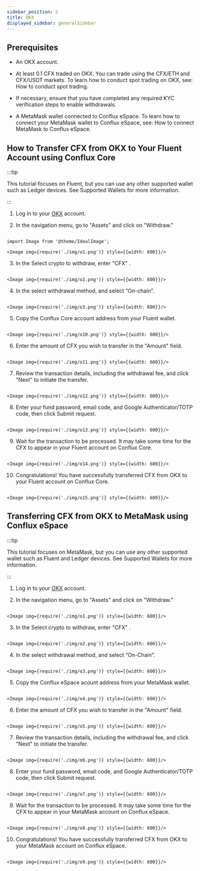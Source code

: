 ```yaml
---
sidebar_position: 2
title: OKX
displayed_sidebar: generalSidebar
---
```



## Prerequisites

- An OKX account.

- At least 0.1 CFX traded on OKX. You can trade using the CFX/ETH and CFX/USDT markets. To learn how to conduct spot trading on OKX, see: How to conduct spot trading.

- If necessary, ensure that you have completed any required KYC verification steps to enable withdrawals.

- A MetaMask wallet connected to Conflux eSpace. To learn how to connect your MetaMask wallet to Conflux eSpace, see: How to connect MetaMask to Conflux eSpace.

## How to Transfer CFX from OKX to Your Fluent Account using Conflux Core


:::tip

This tutorial focuses on Fluent, but you can use any other supported wallet such as Ledger devices. See Supported Wallets for more information.

:::


1. Log in to your [OKX](https://www.okx.com/) account.



2. In the navigation menu, go to "Assets" and click on "Withdraw."



```mdx-code-block

import Image from '@theme/IdealImage';

<Image img={require('./img/o1.png')} style={{width: 600}}/>

```


3. In the Select crypto to withdraw, enter "CFX" .


```mdx-code-block

<Image img={require('./img/o2.png')} style={{width: 600}}/>

```


4. In the select withdrawal method, and select “On-chain”.

```mdx-code-block

<Image img={require('./img/o3.png')} style={{width: 600}}/>

```


5. Copy the Conflux Core account address from your Fluent wallet.



```mdx-code-block

<Image img={require('./img/o10.png')} style={{width: 600}}/>

```


6. Enter the amount of CFX you wish to transfer in the "Amount" field.



```mdx-code-block

<Image img={require('./img/o11.png')} style={{width: 600}}/>

```



7. Review the transaction details, including the withdrawal fee, and click "Next" to initiate the transfer.


```mdx-code-block

<Image img={require('./img/o12.png')} style={{width: 600}}/>

```



8. Enter your fund password, email code, and Google Authenticator/TOTP code, then click Submit request.


```mdx-code-block

<Image img={require('./img/o13.png')} style={{width: 600}}/>

```


9. Wait for the transaction to be processed. It may take some time for the CFX to appear in your Fluent account on Conflux Core.



```mdx-code-block

<Image img={require('./img/o14.png')} style={{width: 600}}/>

```



10. Congratulations! You have successfully transferred CFX from OKX to your Fluent account on Conflux Core.


```mdx-code-block

<Image img={require('./img/o15.png')} style={{width: 600}}/>

```



## Transferring CFX from OKX to MetaMask using Conflux eSpace


:::tip

This tutorial focuses on MetaMask, but you can use any other supported wallet such as Fluent and Ledger devices. See Supported Wallets for more information.

:::


1.  Log in to your [OKX](https://www.okx.com/) account.

2.  In the navigation menu, go to "Assets" and click on "Withdraw."


```mdx-code-block

<Image img={require('./img/o1.png')} style={{width: 600}}/>

```



3.  In the Select crypto to withdraw, enter "CFX" .



```mdx-code-block

<Image img={require('./img/o2.png')} style={{width: 600}}/>

```



4.  In the select withdrawal method, and select “On-Chain”.


```mdx-code-block

<Image img={require('./img/o3.png')} style={{width: 600}}/>

```



5.  Copy the Conflux eSpace acount address from your MetaMask wallet.



```mdx-code-block

<Image img={require('./img/o4.png')} style={{width: 600}}/>

```


6.  Enter the amount of CFX you wish to transfer in the "Amount" field.



```mdx-code-block

<Image img={require('./img/o5.png')} style={{width: 600}}/>

```


7.  Review the transaction details, including the withdrawal fee, and click "Next" to initiate the transfer.



```mdx-code-block

<Image img={require('./img/o6.png')} style={{width: 600}}/>

```


8.  Enter your fund password, email code, and Google Authenticator/TOTP code, then click Submit request.



```mdx-code-block

<Image img={require('./img/o7.png')} style={{width: 600}}/>

```


9.  Wait for the transaction to be processed. It may take some time for the CFX to appear in your MetaMask account on Conflux eSpace.



```mdx-code-block

<Image img={require('./img/o8.png')} style={{width: 600}}/>

```


10.  Congratulations! You have successfully transferred CFX from OKX to your MetaMask account on Conflux eSpace.



```mdx-code-block

<Image img={require('./img/o9.png')} style={{width: 600}}/>

```


